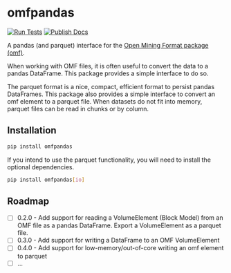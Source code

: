 # omfpandas

[![Run Tests](https://github.com/Elphick/omfpandas/actions/workflows/poetry_build_and_test.yml/badge.svg?branch=main)](https://github.com/Elphick/omfpandas/actions/workflows/poetry_build_and_test.yml)
[![Publish Docs](https://github.com/Elphick/omfpandas/actions/workflows/poetry_sphinx_docs_to_gh_pages.yml/badge.svg?branch=main)](https://github.com/Elphick/omfpandas/actions/workflows/poetry_sphinx_docs_to_gh_pages.yml)

A pandas (and parquet) interface for the [Open Mining Format package (omf)](https://omf.readthedocs.io/en/latest/).

When working with OMF files, it is often useful to convert the data to a pandas DataFrame.
This package provides a simple interface to do so.

The parquet format is a nice, compact, efficient format to persist pandas DataFrames.
This package also provides a simple interface to convert an omf element to a parquet file.
When datasets do not fit into memory, parquet files can be read in chunks or by column.

## Installation

```bash
pip install omfpandas
```

If you intend to use the parquet functionality, you will need to install the optional dependencies.

```bash
pip install omfpandas[io]
```

## Roadmap

- [ ] 0.2.0 - Add support for reading a VolumeElement (Block Model) from an OMF file as a pandas DataFrame. 
  Export a VolumeElement as a parquet file.
- [ ] 0.3.0 - Add support for writing a DataFrame to an OMF VolumeElement
- [ ] 0.4.0 - Add support for low-memory/out-of-core writing an omf element to parquet
- [ ] ...
